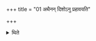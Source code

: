 +++
title = "01 अथैनन् दिशोऽनु प्रहावयति"

+++

<details><summary>थिते</summary>

अथैनं दिशोऽनु प्रहावयति त्विष्यै त्वा द्युम्नाय त्वेन्द्रियाय त्वा भूत्य त्वेति १
</details>
